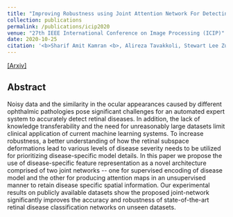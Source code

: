 ```yaml
---
title: "Improving Robustness using Joint Attention Network For Detecting Retinal Degeneration From Optical Coherence Tomography Images"
collection: publications
permalink: /publications/icip2020
venue: "27th IEEE International Conference on Image Processing (ICIP)"
date: 2020-10-25
citation: '<b>Sharif Amit Kamran <b>, Alireza Tavakkoli, Stewart Lee Zuckerbrod.'
---
```

[[Arxiv]](https://arxiv.org/abs/2005.08094)


## Abstract
Noisy data and the similarity in the ocular appearances caused by different ophthalmic pathologies pose significant challenges for an automated expert system to accurately detect retinal diseases. In addition, the lack of knowledge transferability and the need for unreasonably large datasets limit clinical application of current machine learning systems. To increase robustness, a better understanding of how the retinal subspace deformations lead to various levels of disease severity needs to be utilized for prioritizing disease-specific model details. In this paper we propose the use of disease-specific feature representation as a novel architecture comprised of two joint networks -- one for supervised encoding of disease model and the other for producing attention maps in an unsupervised manner to retain disease specific spatial information. Our experimental results on publicly available datasets show the proposed joint-network significantly improves the accuracy and robustness of state-of-the-art retinal disease classification networks on unseen datasets. 